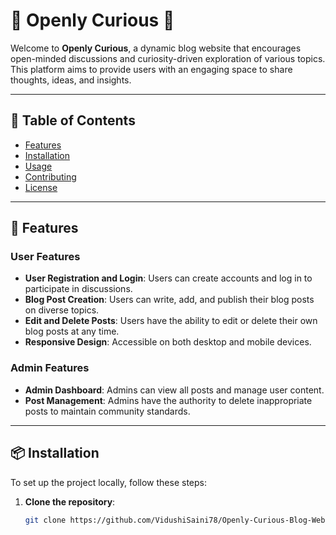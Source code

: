 # 🌟 Openly Curious 🌟

Welcome to **Openly Curious**, a dynamic blog website that encourages open-minded discussions and curiosity-driven exploration of various topics. This platform aims to provide users with an engaging space to share thoughts, ideas, and insights.

<!--![Openly Curious Banner](https://example.com/banner-image.png)--> <!-- Replace with your actual image URL -->

---

## 🚀 Table of Contents
- [Features](#features)
- [Installation](#installation)
- [Usage](#usage)
- [Contributing](#contributing)
- [License](#license)

---

## 🌟 Features

### User Features
- **User Registration and Login**: Users can create accounts and log in to participate in discussions.
- **Blog Post Creation**: Users can write, add, and publish their blog posts on diverse topics.
- **Edit and Delete Posts**: Users have the ability to edit or delete their own blog posts at any time.
- **Responsive Design**: Accessible on both desktop and mobile devices.

### Admin Features
- **Admin Dashboard**: Admins can view all posts and manage user content.
- **Post Management**: Admins have the authority to delete inappropriate posts to maintain community standards.

<!--![User Features] <!-- ("C:\Users\vidus\OneDrive\Pictures\Screenshots\Screenshot 2024-11-02 021255.png")--> <!-- Replace with your actual image URL -->

---

## 📦 Installation

To set up the project locally, follow these steps:

1. **Clone the repository**:
   ```bash
   git clone https://github.com/VidushiSaini78/Openly-Curious-Blog-Website.git
